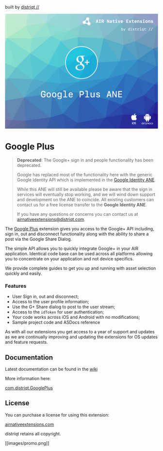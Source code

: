 built by [distriqt //](https://airnativeextensions.com) 

![](images/hero.png)

# Google Plus

> 
> **Deprecated**: The Google+ sign in and people functionality has been deprecated.
> 
> Google has replaced most of the functionality here with the generic Google Identity API which is 
> implemented in the [Google Identity ANE](https://airnativeextensions.com/extension/com.distriqt.GoogleIdentity).
> 
> While this ANE will still be available please be aware that the sign in services will eventually stop working, 
> and we will wind down support and development on the ANE to coincide. 
> All existing customers can contact us for a free license transfer to the **Google Identity ANE**.
> 
> If you have any questions or concerns you can contact us at [airnativeextensions@distriqt.com](mailto:airnativeextensions@distriqt.com).
>

The [Google Plus](https://airnativeextensions.com/extension/com.distriqt.GooglePlus) extension 
gives you access to the Google+ API including, sign in, out and disconnect functionality along 
with the ability to share a post via the Google Share Dialog.

The simple API allows you to quickly integrate Google+ in your AIR application. Identical code 
base can be used across all platforms allowing you to concentrate on your application and not 
device specifics.

We provide complete guides to get you up and running with asset selection quickly and easily.


### Features

- User Sign in, out and disconnect;
- Access to the user profile information;
- Use the G+ Share dialog to post to the user stream;
- Access to the `idToken` for user authentication;
- Your code works across iOS and Android with no modifications;
- Sample project code and ASDocs reference

As with all our extensions you get access to a year of support and updates as we are continually 
improving and updating the extensions for OS updates and feature requests.


## Documentation

Latest documentation can be found in the [wiki](https://github.com/distriqt/ANE-GooglePlus/wiki)

More information here: 

[com.distriqt.GooglePlus](https://airnativeextensions.com/extension/com.distriqt.GooglePlus)



## License

You can purchase a license for using this extension:

[airnativeextensions.com](https://airnativeextensions.com/)

distriqt retains all copyright.


[[images/promo.png]]